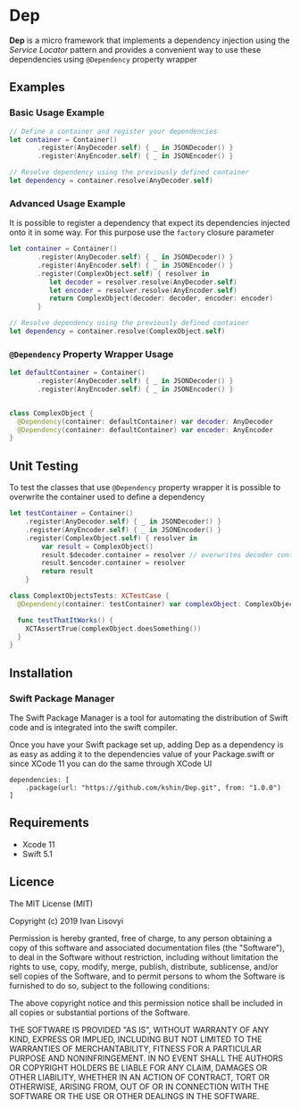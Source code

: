 # Dep

**Dep** is a micro framework that implements a dependency injection using the *Service Locator* pattern and provides a convenient way to use these dependencies using `@Dependency` property wrapper

## Examples

### Basic Usage Example
```swift
// Define a container and register your dependencies 
let container = Container()
       .register(AnyDecoder.self) { _ in JSONDecoder() }
       .register(AnyEncoder.self) { _ in JSONEncoder() }

// Resolve dependency using the previously defined container 
let dependency = container.resolve(AnyDecoder.self)
```

### Advanced Usage Example
It is possible to register a dependency that expect its dependencies injected onto it in some way. For this purpose use the `factory` closure parameter
```swift
let container = Container()
       .register(AnyDecoder.self) { _ in JSONDecoder() }
       .register(AnyEncoder.self) { _ in JSONEncoder() }
       .register(ComplexObject.self) { resolver in 
          let decoder = resolver.resolve(AnyDecoder.self)
          let encoder = resolver.resolve(AnyEncoder.self)
          return ComplexObject(decoder: decoder, encoder: encoder)
       }

// Resolve dependency using the previously defined container 
let dependency = container.resolve(ComplexObject.self)
```

### `@Dependency` Property Wrapper Usage
```swift
let defaultContainer = Container()
       .register(AnyDecoder.self) { _ in JSONDecoder() }
       .register(AnyEncoder.self) { _ in JSONEncoder() }


class ComplexObject {
  @Dependency(container: defaultContainer) var decoder: AnyDecoder 
  @Dependency(container: defaultContainer) var encoder: AnyEncoder
}
```

## Unit Testing
To test the classes that use `@Dependency` property wrapper it is possible to overwrite the container used to define a dependency
```swift
let testContainer = Container()
    .register(AnyDecoder.self) { _ in JSONDecoder() }
    .register(AnyEncoder.self) { _ in JSONEncoder() }
    .register(ComplexObject.self) { resolver in
        var result = ComplexObject()
        result.$decoder.container = resolver // overwrites decoder container
        result.$encoder.container = resolver
        return result
    }

class ComplextObjectsTests: XCTestCase {
  @Dependency(container: testContainer) var complexObject: ComplexObject

  func testThatItWorks() {
    XCTAssertTrue(complexObject.doesSomething())
  }
}
```

## Installation

### Swift Package Manager 
The Swift Package Manager is a tool for automating the distribution of Swift code and is integrated into the swift compiler.

Once you have your Swift package set up, adding Dep as a dependency is as easy as adding it to the dependencies value of your Package.swift or since XCode 11 you can do the same through XCode UI

```
dependencies: [
    .package(url: "https://github.com/kshin/Dep.git", from: "1.0.0")
]
```

## Requirements 
- Xcode 11 
- Swift 5.1 


## Licence 
The MIT License (MIT)

Copyright (c) 2019 Ivan Lisovyi

Permission is hereby granted, free of charge, to any person obtaining a copy of
this software and associated documentation files (the "Software"), to deal in
the Software without restriction, including without limitation the rights to
use, copy, modify, merge, publish, distribute, sublicense, and/or sell copies of
the Software, and to permit persons to whom the Software is furnished to do so,
subject to the following conditions:

The above copyright notice and this permission notice shall be included in all
copies or substantial portions of the Software.

THE SOFTWARE IS PROVIDED "AS IS", WITHOUT WARRANTY OF ANY KIND, EXPRESS OR
IMPLIED, INCLUDING BUT NOT LIMITED TO THE WARRANTIES OF MERCHANTABILITY, FITNESS
FOR A PARTICULAR PURPOSE AND NONINFRINGEMENT. IN NO EVENT SHALL THE AUTHORS OR
COPYRIGHT HOLDERS BE LIABLE FOR ANY CLAIM, DAMAGES OR OTHER LIABILITY, WHETHER
IN AN ACTION OF CONTRACT, TORT OR OTHERWISE, ARISING FROM, OUT OF OR IN
CONNECTION WITH THE SOFTWARE OR THE USE OR OTHER DEALINGS IN THE SOFTWARE.
